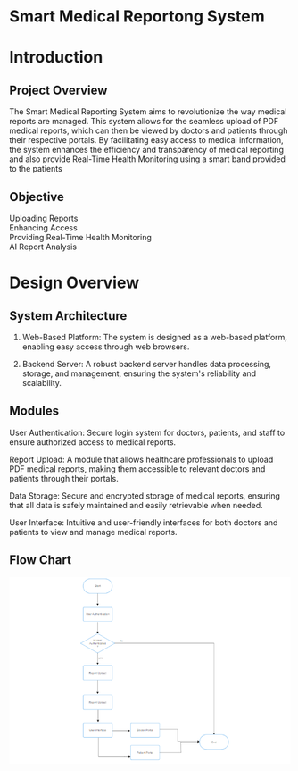 # Smart Medical Reportong System

# Introduction

## Project Overview

The Smart Medical Reporting System aims to revolutionize the way medical reports are managed. This system allows for the seamless upload of PDF medical reports, which can then be viewed by doctors and patients through their respective portals. By facilitating easy access to medical information, the system enhances the efficiency and transparency of medical reporting and also provide Real-Time Health Monitoring using a smart band provided to the patients

## Objective

Uploading Reports\
Enhancing Access\
Providing Real-Time Health Monitoring\
AI Report Analysis

# Design Overview

## System Architecture

1. Web-Based Platform: The system is designed as a web-based platform, enabling easy access through web browsers.

2. Backend Server: A robust backend server handles data processing, storage, and management, ensuring the system's reliability and scalability.

## Modules

User Authentication:
Secure login system for doctors, patients, and staff to ensure authorized access to medical reports.

Report Upload:
A module that allows healthcare professionals to upload PDF medical reports, making them accessible to relevant doctors and patients through their portals.

Data Storage:
Secure and encrypted storage of medical reports, ensuring that all data is safely maintained and easily retrievable when needed.

User Interface:
Intuitive and user-friendly interfaces for both doctors and patients to view and manage medical reports.

## Flow Chart

![Architecture](https://raw.githubusercontent.com/Muz1357/Smart-Medical-Reporting-System/9dfa50351e5f0762229f9ab8e9885777f4001136/Flow%20chart.png)
